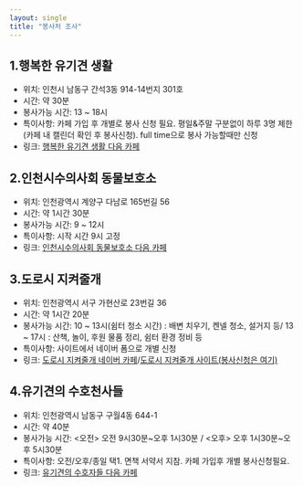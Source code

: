 ```yaml
---
layout: single
title: "봉사처 조사"
---
```




## 1.행복한 유기견 생활

* 위치: 인천시 남동구 간석3동 914-14번지 301호
* 시간: 약 30분
* 봉사가능 시간: 13 ~ 18시
* 특이사항: 카페 가입 후 개별로 봉사 신청 필요. 평일&주말 구분없이 하루 3명 제한(카페 내 캘린더 확인 후 봉사신청). full time으로 봉사 가능할때만 신청
* 링크: [행복한 유기견 생활 다음 카페](https://cafe.daum.net/ccchappydog)
   

## 2.인천시수의사회 동물보호소

* 위치: 인천광역시 계양구 다남로 165번길 56
* 시간: 약 1시간 30분
* 봉사가능 시간: 9 ~ 12시
* 특이사항: 시작 시간 9시 고정
* 링크: [인천시수의사회 동물보호소 다음 카페](https://cafe.daum.net/inchunanimal)
   
         
## 3.도로시 지켜줄개

* 위치: 인천광역시 서구 가현산로 23번길 36
* 시간: 약 1시간 20분
* 봉사가능 시간: 10 ~ 13시(쉼터 청소 시간) : 배변 치우기, 켄넬 청소, 설거지 등/ 13 ~ 17시 : 산책, 놀이, 후원 물품 정리, 쉼터 환경 정비 등
* 특이사항: 사이트에서 네이버 폼으로 개별 신청
* 링크: [도로시 지켜줄개 네이버 카페](https://cafe.naver.com/dorothy486?iframe_url=/MyCafeIntro.nhn%3Fclubid=29503247)/[도로시 지켜줄개 사이트(봉사신청은 여기)](https://dorothyrescue.org/)
   

## 4.유기견의 수호천사들

* 위치: 인천광역시 남동구 구월4동 644-1
* 시간: 약 40분
* 봉사가능 시간: <오전> 오전 9시30분~오후 1시30분 / <오후> 오후 1시30분~오후 5시30분
* 특이사항: 오전/오후/종일 택1. 면책 서약서 지참. 카페 가입후 개별 봉사신청필요.
* 링크: [유기견의 수호자들 다음 카페](https://cafe.daum.net/jesushappydog)
